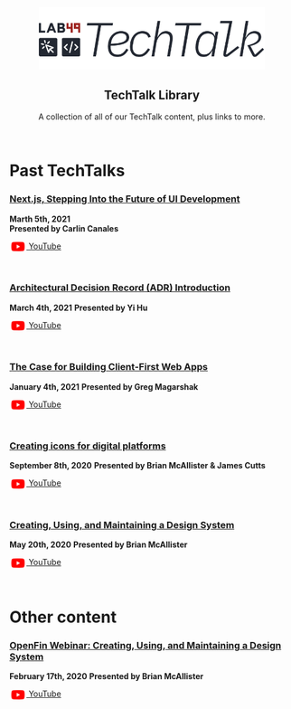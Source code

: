 <p align=center>
  <img src=".github/tech-talk-logo.png" width="400" />
</p>

<h2 align=center>TechTalk Library</h2>
<p align=center>A collection of all of our TechTalk content, plus links to more.</p>

<br />

# Past TechTalks

### [Next.js, Stepping Into the Future of UI Development](https://github.com/lab49/tech-talk-nextjs-future-of-ui-development)

**Marth 5th, 2021**  
**Presented by Carlin Canales**

[<img src=".github/youtube.png" width="30" valign="middle"> YouTube](https://youtu.be/F2JifPQVdkw)

<br />

### [Architectural Decision Record (ADR) Introduction](https://github.com/lab49/tech-talk-adr-introduction)

**March 4th, 2021**
**Presented by Yi Hu**

[<img src=".github/youtube.png" width="30" valign="middle"> YouTube](https://youtu.be/t3JdHmUmXTY)

<br />

### [The Case for Building Client-First Web Apps](https://github.com/lab49/tech-talk-case-for-client-first-apps)

**January 4th, 2021**
**Presented by Greg Magarshak**

[<img src=".github/youtube.png" width="30" valign="middle"> YouTube](https://youtu.be/yKPKuH6YCTc)

<br />

### [Creating icons for digital platforms](https://github.com/lab49/tech-talk-creating-icons-for-digital-platforms)

**September 8th, 2020**
**Presented by Brian McAllister & James Cutts**

[<img src=".github/youtube.png" width="30" valign="middle"> YouTube](https://youtu.be/nRzPi7Vh_qI)

<br />

### [Creating, Using, and Maintaining a Design System](https://github.com/lab49/tech-talk-design-systems)

**May 20th, 2020**
**Presented by Brian McAllister**

[<img src=".github/youtube.png" width="30" valign="middle"> YouTube](https://youtu.be/F2JifPQVdkw)

<br />

# Other content

### [OpenFin Webinar: Creating, Using, and Maintaining a Design System](https://github.com/lab49/openfin-webinar-creating-using-maintaining-design-systems)

**February 17th, 2020**
**Presented by Brian McAllister**

[<img src=".github/youtube.png" width="30" valign="middle"> YouTube](https://www.youtube.com/watch?v=gQ8_PU_iGOU&t=1s)
